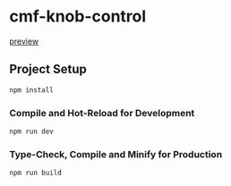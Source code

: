 # cmf-knob-control

[preview](https://660c3774e682964cd491c8ab--cmf-knob-control.netlify.app/)

## Project Setup

```sh
npm install
```

### Compile and Hot-Reload for Development

```sh
npm run dev
```

### Type-Check, Compile and Minify for Production

```sh
npm run build
```
